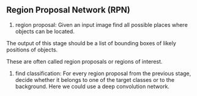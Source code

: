 ## Region Proposal Network (RPN)
1. region proposal: Given an input image find all possible places where objects can be located.

The output of this stage should be a list of bounding boxes of likely positions of objects.

These are often called region proposals or regions of interest.

1. find classification: For every region proposal from the previous stage, decide whether it belongs to one of the target classes or to the background. Here we could use a deep convolution network.                                                                  